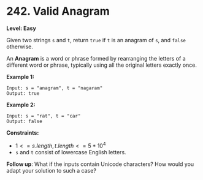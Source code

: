 # 242. Valid Anagram
**Level: Easy**

Given two strings `s` and `t`, return `true` if `t` is an anagram of `s`, and `false` otherwise.

An **Anagram** is a word or phrase formed by rearranging the letters of a different word or phrase, typically using all the original letters exactly once.

**Example 1:**

```
Input: s = "anagram", t = "nagaram"
Output: true
```

**Example 2:**
```
Input: s = "rat", t = "car"
Output: false
```
 
**Constraints:**
* $1 <= s.length, t.length <= 5 * 10^4$
* `s` and `t` consist of lowercase English letters.

**Follow up**: What if the inputs contain Unicode characters? How would you adapt your solution to such a case?